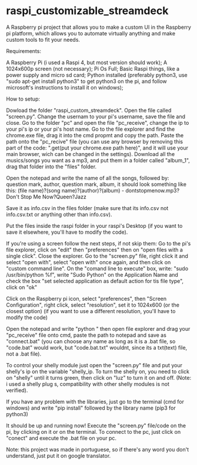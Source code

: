 # raspi_customizable_streamdeck
A Raspberry pi project that allows you to make a custom UI in the Raspberry pi platform, which allows you to automate virtually anything and make custom tools to fit your needs.

Requirements:

A Raspberry Pi (i used a Raspi 4, but most version should work);
 A 1024x600p screen (not necessary);
 Pi Os Full;
 Basic Raspi things, like a power supply and micro sd card;
 Python installed (preferably python3, use "sudo apt-get install python3" to get python3 on the pi, and follow microsoft's instructions to install it on windows);

How to setup:

Dowload the folder "raspi_custom_streamdeck". Open the file called "screen.py".
Change the usernam to your pi's username, save the file and close.
Go to the folder "pc" and open the file "pc_receive", change the ip to your pi's ip or your pi's host name. 
Go to the file explorer and find the chrome.exe file, drag it into the cmd propmt and copy the path. Paste the path onto the "pc_recive" file (you can use any browser by removing this part of the code: ".get(put your chrome.exe path here)", and it will use your main browser, wich can be changed in the settings).
Download all the musics/songs you want as a mp3, and put them in a folder called "album_1", drag that folder into the "files" folder.

Open the notepad and write the name of all the songs, followed by: question mark, author, question mark, album, it should look something like this:
(file name)?(song name)?(author)?(album) - 
dontstopmenow.mp3?Don't Stop Me Now?Queen?Jazz

Save it as info.csv in the files folder (make sure that its info.csv not info.csv.txt or anything other than info.csv).

Put the files inside the raspi folder in your raspi's Desktop (if you want to save it elsewhere, you'll have to modify the code).

If you're using a screen follow the next steps, if not skip them:
Go to the pi's file explorer, click on "edit" then "preferences" then on "open files with a single click". Close the explorer.
Go to the "screen.py" file, right click it and select "open with", select "open with" once again, and then click on "custom command line".
On the "comand line to execute" box, write: "sudo /usr/bin/python %f", write "Sudo Python" on the Application Name and check the box "set selected application as default action for tis file type", click on "ok"

Click on the Raspberry pi icon, select "preferences", then "Screen Configuration", right click, select "resolution", set it to 1024x600 (or the closest option) (if you want to use a different resolution, you'll have to modify the code)

Open the notepad and write "python " then open file explorer and drag your "pc_receive" file onto cmd, paste the path to notepad and save as "connect.bat" (you can choose any name as long as it is a .bat file, so "code.bat" would work, but "code.bat.txt" wouldnt, since its a txt(text) file, not a .bat file).

To control your shelly module just open the "screen.py" file and put your shelly's ip on the variable "shelly_ip. To turn the shelly on, you need to click on "shelly" until it turns green, then click on "luz" to turn it on and off. (Note: i used a shelly plug s, compatibility with other shelly modules is not verified).

If you have any problem with the libraries, just go to the terminal (cmd for windows) and write "pip install" followed by the library name (pip3 for python3)

It should be up and running now! Execute the "screen.py" file/code on the pi, by clicking on it or on the terminal. To connect to the pc, just click on "conect" and execute the .bat file on your pc.

Note: this project was made in portuguese, so if there's any word you don't understand, just put it on google translator.
